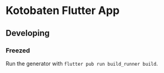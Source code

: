 # Kotobaten Flutter App

## Developing

### Freezed

Run the generator with `flutter pub run build_runner build`.